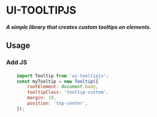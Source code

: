 # UI-TOOLTIPJS
##### A simple library that creates custom tooltips on elements.
## Usage
### Add JS

####
```javascript
    import Tooltip from 'ui-tooltipjs';
    const myTooltip = new Tooltip({
        rootElement: document.body,
        tooltipClass: 'tooltip-custom',
        margin: 10,
        position: 'top-center',
    });
```
